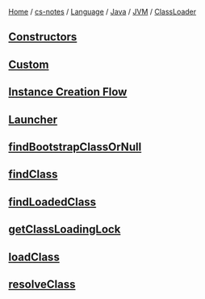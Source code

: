 [Home](https://mengxianbin.github.io) /
[cs-notes](https://mengxianbin.github.io/cs-notes/site) /
[Language](https://mengxianbin.github.io/cs-notes/site/Language) /
[Java](https://mengxianbin.github.io/cs-notes/site/Language/Java) /
[JVM](https://mengxianbin.github.io/cs-notes/site/Language/Java/JVM) /
[ClassLoader](https://mengxianbin.github.io/cs-notes/site/Language/Java/JVM/ClassLoader)

## [Constructors](https://mengxianbin.github.io/cs-notes/site/Language/Java/JVM/ClassLoader/Constructors)

## [Custom](https://mengxianbin.github.io/cs-notes/site/Language/Java/JVM/ClassLoader/Custom)

## [Instance Creation Flow](https://mengxianbin.github.io/cs-notes/site/Language/Java/JVM/ClassLoader/Instance%20Creation%20Flow)

## [Launcher](https://mengxianbin.github.io/cs-notes/site/Language/Java/JVM/ClassLoader/Launcher/)

## [findBootstrapClassOrNull](https://mengxianbin.github.io/cs-notes/site/Language/Java/JVM/ClassLoader/findBootstrapClassOrNull)

## [findClass](https://mengxianbin.github.io/cs-notes/site/Language/Java/JVM/ClassLoader/findClass)

## [findLoadedClass](https://mengxianbin.github.io/cs-notes/site/Language/Java/JVM/ClassLoader/findLoadedClass)

## [getClassLoadingLock](https://mengxianbin.github.io/cs-notes/site/Language/Java/JVM/ClassLoader/getClassLoadingLock)

## [loadClass](https://mengxianbin.github.io/cs-notes/site/Language/Java/JVM/ClassLoader/loadClass)

## [resolveClass](https://mengxianbin.github.io/cs-notes/site/Language/Java/JVM/ClassLoader/resolveClass)
